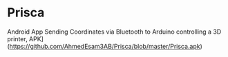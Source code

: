 # Prisca
Android App Sending Coordinates via Bluetooth to Arduino controlling a 3D printer, APK](https://github.com/AhmedEsam3AB/Prisca/blob/master/Prisca.apk)
